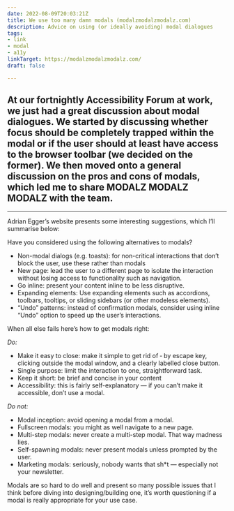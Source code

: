 ```yaml
---
date: 2022-08-09T20:03:21Z
title: We use too many damn modals (modalzmodalzmodalz.com)
description: Advice on using (or ideally avoiding) modal dialogues
tags:
- link
- modal
- a11y
linkTarget: https://modalzmodalzmodalz.com/
draft: false

---
```

## At our fortnightly Accessibility Forum at work, we just had a great discussion about modal dialogues. We started by discussing whether focus should be completely trapped within the modal or if the user should at least have access to the browser toolbar (we decided on the former). We then moved onto a general discussion on the pros and cons of modals, which led me to share MODALZ MODALZ MODALZ with the team.
---

Adrian Egger’s website presents some interesting suggestions, which I’ll summarise below:

Have you considered using the following alternatives to modals?

* Non-modal dialogs (e.g. toasts): for non-critical interactions that don’t block the user, use these rather than modals
* New page: lead the user to a different page to isolate the interaction without losing access to functionality such as navigation.
* Go inline: present your content inline to be less disruptive.
* Expanding elements: Use expanding elements such as accordions, toolbars, tooltips, or sliding sidebars (or other modeless elements).
* “Undo” patterns: instead of confirmation modals, consider using inline “Undo” option to speed up the user’s interactions.

When all else fails here’s how to get modals right:

_Do:_

* Make it easy to close: make it simple to get rid of ‐ by escape key, clicking outside the modal window, and a clearly labelled close button.
* Single purpose: limit the interaction to one, straightforward task.
* Keep it short: be brief and concise in your content
* Accessibility: this is fairly self-explanatory — if you can’t make it accessible, don’t use a modal.

_Do not:_

* Modal inception: avoid opening a modal from a modal.
* Fullscreen modals: you might as well navigate to a new page.
* Multi-step modals: never create a multi-step modal. That way madness lies.
* Self-spawning modals: never present modals unless prompted by the user.
* Marketing modals: seriously, nobody wants that sh*t — especially not your newsletter.

Modals are so hard to do well and present so many possible issues that I think before diving into designing/building one, it’s worth questioning if a modal is really appropriate for your use case.